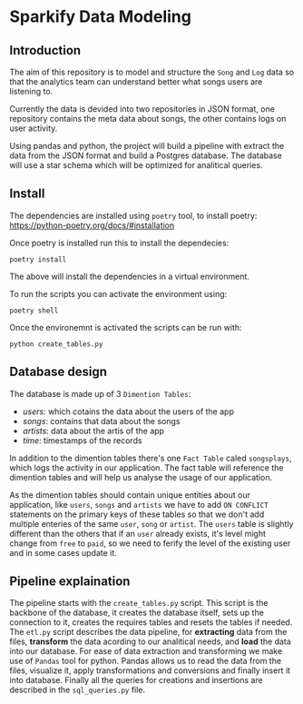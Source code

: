 # Sparkify Data Modeling

## Introduction

The aim of this repository is to model and structure the `Song` and `Log` data so that the analytics team can understand better what songs users are listening to.

Currently the data is devided into two repositories in JSON format, one repository contains the meta data about songs, the other contains logs on user activity.

Using pandas and python, the project will build a pipeline with extract the data from the JSON format and build a Postgres database. The database will use a star schema which will be optimized for analitical queries.

## Install

The dependencies are installed using `poetry` tool, to install poetry: https://python-poetry.org/docs/#installation

Once poetry is installed run this to install the dependecies:
```
poetry install
```

The above will install the dependencies in a virtual environment.

To run the scripts you can activate the environment using:
```
poetry shell
```

Once the environemnt is activated the scripts can be run with:
```
python create_tables.py
```


## Database design

The database is made up of 3 `Dimention Tables`:
- *users*: which cotains the data about the users of the app
- *songs*: contains that data about the songs
- *artists*: data about the artis of the app
- *time*: timestamps of the records

In addition to the dimention tables there's one `Fact Table` caled `songsplays`, which logs the activity in our application. The fact table will reference the dimention tables and will help us analyse the usage of our application.

As the dimention tables should contain unique entities about our application, like `users`, `songs` and `artists` we have to add `ON CONFLICT` statements on the primary keys of these tables so that we don't add multiple enteries of the same `user`, `song` or `artist`. The `users` table is slightly different than the others that if an `user` already exists, it's level might change from `free` to `paid`, so we need to ferify the level of the existing user and in some cases update it.


## Pipeline explaination

The pipeline starts with the `create_tables.py` script. This script is the backbone of the database, it creates the database itself, sets up the connection to it, creates the requires tables and resets the tables if needed. The `etl.py` script describes the data pipeline, for **extracting** data from the files, **transform** the data acording to our analitical needs, and **load** the data into our database. For ease of data extraction and transforming we make use of `Pandas` tool for python. Pandas allows us to read the data from the files, visualize it, apply transformations and conversions and finally insert it into database. Finally all the queries for creations and insertions are described in the `sql_queries.py` file.
